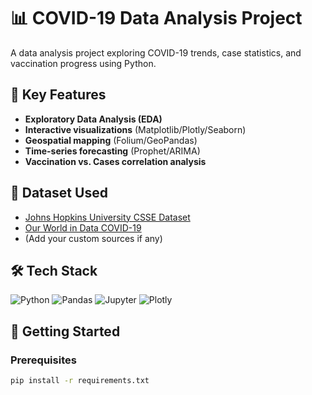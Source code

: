 # 📊 COVID-19 Data Analysis Project

A data analysis project exploring COVID-19 trends, case statistics, and vaccination progress using Python.

## 🌟 Key Features
- **Exploratory Data Analysis (EDA)**
- **Interactive visualizations** (Matplotlib/Plotly/Seaborn)
- **Geospatial mapping** (Folium/GeoPandas)
- **Time-series forecasting** (Prophet/ARIMA)
- **Vaccination vs. Cases correlation analysis**

## 📂 Dataset Used
- [Johns Hopkins University CSSE Dataset](https://github.com/CSSEGISandData/COVID-19)
- [Our World in Data COVID-19](https://github.com/owid/covid-19-data)
- (Add your custom sources if any)

## 🛠️ Tech Stack
![Python](https://img.shields.io/badge/Python-3.9%2B-blue)
![Pandas](https://img.shields.io/badge/Pandas-1.3+-orange)
![Jupyter](https://img.shields.io/badge/Jupyter-Notebook-red)
![Plotly](https://img.shields.io/badge/Plotly-Interactive-green)

## 🚀 Getting Started

### Prerequisites
```bash
pip install -r requirements.txt
